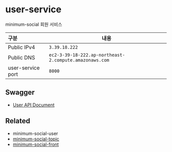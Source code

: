 # user-service

minimum-social 회원 서비스

| 구분 | 내용 |
|:--- | --- |
| Public IPv4 | `3.39.18.222` |
| Public DNS | `ec2-3-39-18-222.ap-northeast-2.compute.amazonaws.com` |
| user-service port | `8000` |

## Swagger

- <a href="http://3.39.18.222:8000/docs">User API Document</a>

## Related

- minimum-social-user
- [minimum-social-topic](https://github.com/young1ll/minimum-social-topic)
- [minimum-social-front](https://github.com/young1ll/minimum-social-front)